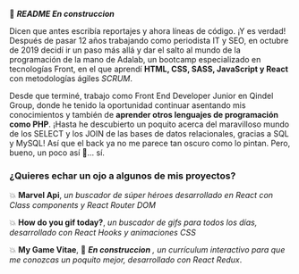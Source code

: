 <!--
**srojasz/srojasz** is a ✨ _special_ ✨ repository because its `README.md` (this file) appears on your GitHub profile.
-->

👷 ***README En construccion***


Dicen que antes escribía reportajes y ahora líneas de código. ¡Y es verdad! Después de pasar 12 años trabajando como periodista IT y SEO, en octubre de 2019 decidí ir un paso más allá y dar el salto al mundo de la programación de la mano de Adalab, un bootcamp especializado en tecnologías Front, en el que aprendí **HTML, CSS, SASS, JavaScript y React** con metodologías ágiles *SCRUM*.

Desde que terminé, trabajo como Front End Developer Junior en Qindel Group, donde he tenido la oportunidad continuar asentando mis conocimientos y también de **aprender otros lenguajes de programación como PHP**. ¡Hasta he descubierto un poquito acerca del maravilloso mundo de los SELECT y los JOIN de las bases de datos relacionales, gracias a SQL y MySQL! Así que el back ya no me parece tan oscuro como lo pintan. Pero, bueno, un poco así 👹... sí. 

### ¿Quieres echar un ojo a algunos de mis proyectos?

💥 **Marvel Api**, *un buscador de súper héroes desarrollado en React con Class components y React Router DOM*

💥 **How do you gif today?**, *un buscador de gifs para todos los días, desarrollado con React Hooks y animaciones CSS*

💥 **My Game Vitae**, 👷 ***En construccion*** *, un currículum interactivo para que me conozcas un poquito mejor, desarrollado con React Redux*.

